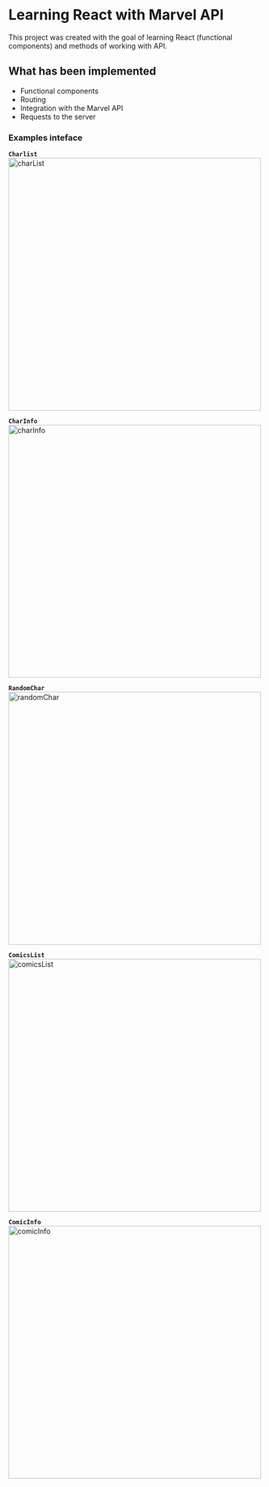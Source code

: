 # Learning React with Marvel API

This project was created with the goal of learning React (functional components) and methods of working with API.

## What has been implemented

- Functional components
- Routing
- Integration with the Marvel API
- Requests to the server

### Examples inteface
**`Charlist`** \
<img width="500px" alt="charList" src="https://github.com/VityaPain/marvel-ractice/blob/main/assets/charList.PNG"></img>

**`CharInfo`** \
<img width="500px" alt="charInfo" src="https://github.com/VityaPain/marvel-ractice/blob/main/assets/charInfo.PNG"></img>

**`RandomChar`** \
<img width="500px" alt="randomChar" src="https://github.com/VityaPain/marvel-ractice/blob/main/assets/randomChar.PNG"></img>

**`ComicsList`** \
<img width="500px" alt="comicsList" src="https://github.com/VityaPain/marvel-ractice/blob/main/assets/comicsList.PNG"></img>

**`ComicInfo`** \
<img width="500px" alt="comicInfo" src="https://github.com/VityaPain/marvel-ractice/blob/main/assets/comicInfo.PNG"></img>
